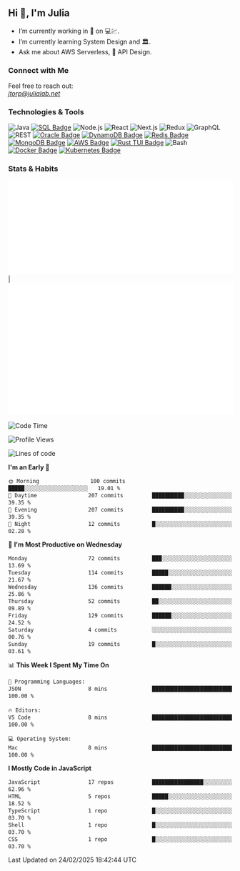 ## Hi 👋, I'm Julia
- I’m currently working in 🏦 on 💻💹.
- I’m currently learning System Design and 🏛️.
- Ask me about AWS Serverless, 🔌 API Design.
  

### Connect with Me
Feel free to reach out:  
*[jtorp@julialab.net](mailto:jtorp@julialab.net)*


### Technologies & Tools
![Java](https://img.shields.io/badge/-Java-D50032?style=for-the-badge&logo=java&logoColor=white)
[![SQL Badge](https://img.shields.io/badge/-SQL-4479A1?style=for-the-badge&logo=sql&logoColor=white)](https://en.wikipedia.org/wiki/SQL)
![Node.js](https://img.shields.io/badge/-Node.js-339933?style=for-the-badge&logo=node.js&logoColor=white)
![React](https://img.shields.io/badge/-React-61DAFB?style=for-the-badge&logo=react&logoColor=white)
![Next.js](https://img.shields.io/badge/-Next.js-000000?style=for-the-badge&logo=next.js&logoColor=white)
![Redux](https://img.shields.io/badge/-Redux-764ABC?style=for-the-badge&logo=redux&logoColor=white)
![GraphQL](https://img.shields.io/badge/-GraphQL-E10098?style=for-the-badge&logo=graphql&logoColor=white)
![REST](https://img.shields.io/badge/-REST-FF5733?style=for-the-badge&logo=rest&logoColor=white)
[![Oracle Badge](https://img.shields.io/badge/-Oracle-F80000?style=for-the-badge&logo=oracle&logoColor=white)](https://www.oracle.com/)
[![DynamoDB Badge](https://img.shields.io/badge/-DynamoDB-4053D6?style=for-the-badge&logo=amazon-dynamodb&logoColor=white)](https://aws.amazon.com/dynamodb/)
[![Redis Badge](https://img.shields.io/badge/-Redis-D52B1E?style=for-the-badge&logo=redis&logoColor=white)](https://redis.io/) 
[![MongoDB Badge](https://img.shields.io/badge/-MongoDB-47A248?style=for-the-badge&logo=mongodb&logoColor=white)](https://www.mongodb.com/)
[![AWS Badge](https://img.shields.io/badge/-AWS-FF9900?style=for-the-badge&logo=amazon-aws&logoColor=white)](https://aws.amazon.com/)
[![Rust TUI Badge](https://img.shields.io/badge/-Rust_TUI-000000?style=for-the-badge&logo=rust&logoColor=white)](https://crates.io/crates/tui)
![Bash](https://img.shields.io/badge/-Bash-4EAA25?style=for-the-badge&logo=gnu-bash&logoColor=white)
[![Docker Badge](https://img.shields.io/badge/-Docker-2496ED?style=for-the-badge&logo=docker&logoColor=white)](https://www.docker.com/) 
[![Kubernetes Badge](https://img.shields.io/badge/Kubernetes-3069DE?style=for-the-badge&logo=kubernetes&logoColor=white)](https://kubernetes.io/)

### Stats & Habits

![Metrics Calendar](/metrics.plugin.isocalendar.svg "Metrics Calendar") | ![Metrics Habits](/metrics.plugin.habits.charts.svg "Metrics Habits") 


<!--START_SECTION:waka-->
![Code Time](http://img.shields.io/badge/Code%20Time-804%20hrs%2029%20mins-blue)

![Profile Views](http://img.shields.io/badge/Profile%20Views-0-blue)

![Lines of code](https://img.shields.io/badge/From%20Hello%20World%20I%27ve%20Written-1.0%20million%20lines%20of%20code-blue)

**I'm an Early 🐤** 

```text
🌞 Morning                100 commits         █████░░░░░░░░░░░░░░░░░░░░   19.01 % 
🌆 Daytime                207 commits         ██████████░░░░░░░░░░░░░░░   39.35 % 
🌃 Evening                207 commits         ██████████░░░░░░░░░░░░░░░   39.35 % 
🌙 Night                  12 commits          █░░░░░░░░░░░░░░░░░░░░░░░░   02.28 % 
```
📅 **I'm Most Productive on Wednesday** 

```text
Monday                   72 commits          ███░░░░░░░░░░░░░░░░░░░░░░   13.69 % 
Tuesday                  114 commits         █████░░░░░░░░░░░░░░░░░░░░   21.67 % 
Wednesday                136 commits         ██████░░░░░░░░░░░░░░░░░░░   25.86 % 
Thursday                 52 commits          ██░░░░░░░░░░░░░░░░░░░░░░░   09.89 % 
Friday                   129 commits         ██████░░░░░░░░░░░░░░░░░░░   24.52 % 
Saturday                 4 commits           ░░░░░░░░░░░░░░░░░░░░░░░░░   00.76 % 
Sunday                   19 commits          █░░░░░░░░░░░░░░░░░░░░░░░░   03.61 % 
```


📊 **This Week I Spent My Time On** 

```text
💬 Programming Languages: 
JSON                     8 mins              █████████████████████████   100.00 % 

🔥 Editors: 
VS Code                  8 mins              █████████████████████████   100.00 % 

💻 Operating System: 
Mac                      8 mins              █████████████████████████   100.00 % 
```

**I Mostly Code in JavaScript** 

```text
JavaScript               17 repos            ████████████████░░░░░░░░░   62.96 % 
HTML                     5 repos             █████░░░░░░░░░░░░░░░░░░░░   18.52 % 
TypeScript               1 repo              █░░░░░░░░░░░░░░░░░░░░░░░░   03.70 % 
Shell                    1 repo              █░░░░░░░░░░░░░░░░░░░░░░░░   03.70 % 
CSS                      1 repo              █░░░░░░░░░░░░░░░░░░░░░░░░   03.70 % 
```




 Last Updated on 24/02/2025 18:42:44 UTC
<!--END_SECTION:waka-->



